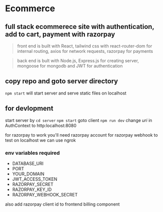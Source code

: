 # **Ecommerce**


## full stack ecommerece site with authentication, add to cart, payment with razorpay

> front end is built with React, tailwind css with react-router-dom for internal routing, axios for network requests, razorpay for payments

> back end is bult with Node.js, Express.js for creating server, mongoose for mongodb and JWT for authentication


## copy repo and goto server directory
`npm start` will start server and serve static files on localhost

## for devlopment
 start server by `cd server` `npm start`
 goto client `npm run dev`
 change *uri* in AuthContext to http:localhost:8080

 for razorpay to work you'll need razorpay account 
 for razorpay webhook to test on localhost we can use ngrok 

### env variables required
- DATABASE_URI
- PORT 
- YOUR_DOMAIN
- JWT_ACCESS_TOKEN
- RAZORPAY_SECRET
- RAZORPAY_KEY_ID
- RAZORPAY_WEBHOOK_SECRET

also add razorpay client id to frontend billing component
